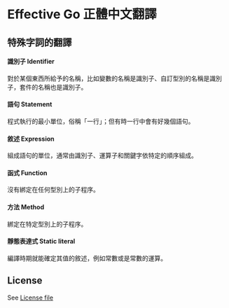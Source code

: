 # Effective Go 正體中文翻譯

## 特殊字詞的翻譯

#### 識別子 Identifier

對於某個東西所給予的名稱，比如變數的名稱是識別子、自訂型別的名稱是識別子，套件的名稱也是識別子。

#### 語句 Statement

程式執行的最小單位，俗稱「一行」；但有時一行中會有好幾個語句。

#### 敘述 Expression

組成語句的單位，通常由識別子、運算子和關鍵字依特定的順序組成。

#### 函式 Function

沒有綁定在任何型別上的子程序。

#### 方法 Method

綁定在特定型別上的子程序。

#### 靜態表達式 Static literal

編譯時期就能確定其值的敘述，例如常數或是常數的運算。

## License

See [License file](https://github.com/Ronmi/effectivego-tw/blob/master/License)
